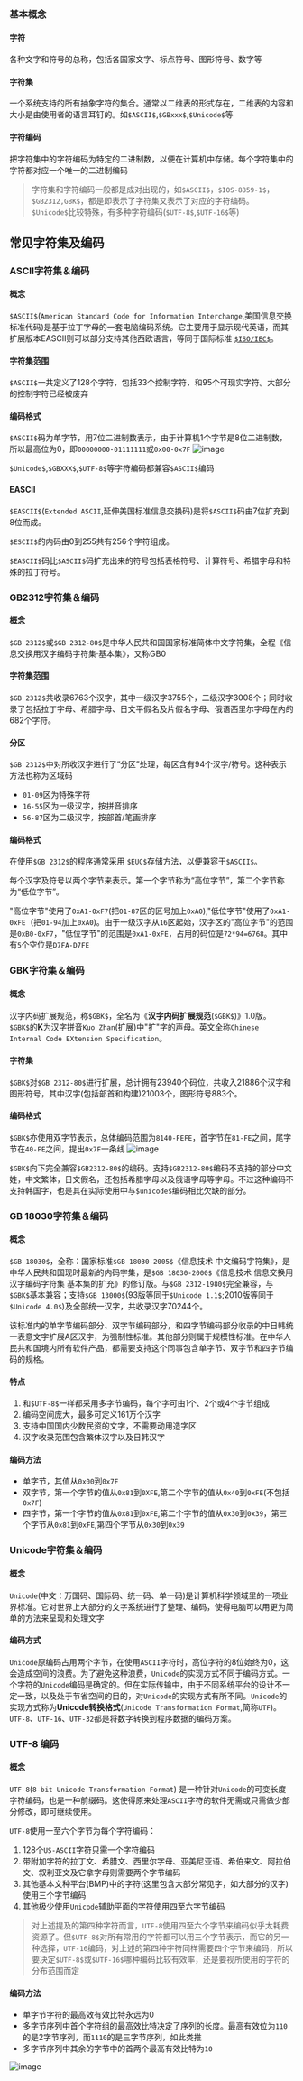 ### 基本概念

#### 字符
各种文字和符号的总称，包括各国家文字、标点符号、图形符号、数字等

#### 字符集
一个系统支持的所有抽象字符的集合。通常以二维表的形式存在，二维表的内容和大小是由使用者的语言耳钉的。如`$ASCII$`,`$GBxxx$`,`$Unicode$`等

#### 字符编码

把字符集中的字符编码为特定的二进制数，以便在计算机中存储。每个字符集中的字符都对应一个唯一的二进制编码

> 字符集和字符编码一般都是成对出现的，如`$ASCII$`，`$IOS-8859-1$`，`$GB2312,GBK$`，都是即表示了字符集又表示了对应的字符编码。`$Unicode$`比较特殊，有多种字符编码(`$UTF-8$`,`$UTF-16$`等)


## 常见字符集及编码

### ASCII字符集＆编码

#### 概念

`$ASCII$`(`American Standard Code for Information Interchange`,美国信息交换标准代码)是基于拉丁字母的一套电脑编码系统。它主要用于显示现代英语，而其扩展版本EASCII则可以部分支持其他西欧语言，等同于国际标准 [`$ISO/IEC$`](https://zh.wikipedia.org/wiki/ISO/IEC_646)。

#### 字符集范围

`$ASCII$`一共定义了128个字符，包括33个控制字符，和95个可现实字符。大部分的控制字符已经被废弃

#### 编码格式

`$ASCII$`码为单字节，用7位二进制数表示，由于计算机1个字节是8位二进制数，所以最高位为0，即`00000000-01111111`或`0x00-0x7F`
![image](9EEED896931C48B688C6E5CB86706541)

`$Unicode$`,`$GBXXX$`,`$UTF-8$`等字符编码都兼容`$ASCII$`编码

#### EASCII
`$EASCII$`(`Extended ASCII`,延伸美国标准信息交换码)是将`$ASCII$`码由7位扩充到8位而成。

`$ESCII$`的内码由0到255共有256个字符组成。

`$EASCII$`码比`$ASCII$`码扩充出来的符号包括表格符号、计算符号、希腊字母和特殊的拉丁符号。

### GB2312字符集＆编码

#### 概念

`$GB 2312$`或`$GB 2312-80$`是中华人民共和国国家标准简体中文字符集，全程《信息交换用汉字编码字符集·基本集》，又称GB0

#### 字符集范围

`$GB 2312$`共收录6763个汉字，其中一级汉字3755个，二级汉字3008个；同时收录了包括拉丁字母、希腊字母、日文平假名及片假名字母、俄语西里尔字母在内的682个字符。

#### 分区
`$GB 2312$`中对所收汉字进行了“分区”处理，每区含有94个汉字/符号。这种表示方法也称为区域码

- `01-09`区为特殊字符
- `16-55`区为一级汉字，按拼音排序
- `56-87`区为二级汉字，按部首/笔画排序

#### 编码格式
在使用`$GB 2312$`的程序通常采用 `$EUC$`存储方法，以便兼容于`$ASCII$`。

每个汉字及符号以两个字节来表示。第一个字节称为“高位字节”，第二个字节称为“低位字节”。

"高位字节"使用了`0xA1-0xF7`(把`01-87`区的区号加上`0xA0`),"低位字节"使用了`0xA1-0xFE`（把`01-94`加上`0xA0`)。由于一级汉字从`16`区起始，汉字区的"高位字节"的范围是`0xB0-0xF7`，"低位字节"的范围是`0xA1-0xFE`，占用的码位是`72*94=6768`。其中有`5`个空位是`D7FA-D7FE`

### GBK字符集＆编码

#### 概念

汉字内码扩展规范，称`$GBK$`，全名为《**汉字内码扩展规范**(`$GBK$`)》1.0版。`$GBK$`的**K**为汉字拼音`Kuo Zhan`(扩展)中"扩"字的声母。英文全称`Chinese Internal Code EXtension Specification`。

#### 字符集

`$GBK$`对`$GB 2312-80$`进行扩展，总计拥有23940个码位，共收入21886个汉字和图形符号，其中汉字(包括部首和构建)21003个，图形符号883个。

#### 编码格式

`$GBK$`亦使用双字节表示，总体编码范围为`8140-FEFE`，首字节在`81-FE`之间，尾字节在`40-FE`之间，提出`0x7F`一条线
![image](A2AFE414827249EB9BBFAA0AFA302F8A)

`$GBK$`向下完全兼容`$GB2312-80$`的编码。支持`$GB2312-80$`编码不支持的部分中文姓，中文繁体，日文假名，还包括希腊字母以及俄语字母等字母。不过这种编码不支持韩国字，也是其在实际使用中与`$unicode$`编码相比欠缺的部分。

### GB 18030字符集＆编码

#### 概念

`$GB 18030$`，全称：国家标准`$GB 18030-2005$`《信息技术 中文编码字符集》，是中华人民共和国现时最新的内码字集，是`$GB 18030-2000$`《信息技术 信息交换用汉字编码字符集 基本集的扩充》的修订版。与`$GB 2312-1980$`完全兼容，与`$GBK$`基本兼容；支持`$GB 13000$`(93版等同于`$Unicode 1.1$`;2010版等同于`$Unicode 4.0$`)及全部统一汉字，共收录汉字70244个。

该标准内的单字节编码部分、双字节编码部分，和四字节编码部分收录的中日韩统一表意文字扩展A区汉字，为强制性标准。其他部分则属于规模性标准。在中华人民共和国境内所有软件产品，都需要支持这个同事包含单字节、双字节和四字节编码的规格。

#### 特点

1. 和`$UTF-8$`一样都采用多字节编码，每个字可由1个、2个或4个字节组成
2. 编码空间庞大，最多可定义161万个汉字
3. 支持中国国内少数民资的文字，不需要动用造字区
4. 汉字收录范围包含繁体汉字以及日韩汉字

#### 编码方法
- 单字节，其值从`0x00`到`0x7F`
- 双字节，第一个字节的值从`0x81`到`0XFE`,第二个字节的值从`0x40`到`0xFE`(不包括`0x7F`)
- 四字节，第一个字节的值从`0x81`到`0xFE`,第二个字节的值从`0x30`到`0x39`，第三个字节从`0x81`到`0xFE`,第四个字节从`0x30`到`0x39`


### Unicode字符集＆编码

#### 概念

`Unicode`(中文：万国码、国际码、统一码、单一码)是计算机科学领域里的一项业界标准。它对世界上大部分的文字系统进行了整理、编码，使得电脑可以用更为简单的方法来呈现和处理文字

#### 编码方式

`Unicode`原编码占用两个字节，在使用`ASCII`字符时，高位字符的8位始终为0，这会造成空间的浪费。为了避免这种浪费，`Unicode`的实现方式不同于编码方式。一个字符的`Unicode`编码是确定的。但在实际传输中，由于不同系统平台的设计不一定一致，以及处于节省空间的目的，对`Unicode`的实现方式有所不同。`Unicode`的实现方式称为**Unicode转换格式**(`Unicode Transformation Format`,简称`UTF`)。`UTF-8`、`UTF-16`、`UTF-32`都是将数字转换到程序数据的编码方案。

### UTF-8 编码

#### 概念

`UTF-8`(`8-bit Unicode Transformation Format`) 是一种针对`Unicode`的可变长度字符编码，也是一种前缀码。这使得原来处理`ASCII`字符的软件无需或只需做少部分修改，即可继续使用。

`UTF-8`使用一至六个字节为每个字符编码：

1. 128个`US-ASCII`字符只需一个字符编码
2. 带附加字符的拉丁文、希腊文、西里尔字母、亚美尼亚语、希伯来文、阿拉伯文、叙利亚文及它拿字母则需要两个字节编码
3. 其他基本文种平台(BMP)中的字符(这里包含大部分常见字，如大部分的汉字)使用三个字节编码
4. 其他极少使用`Unicode`辅助平面的字符使用四至六字节编码

> 对上述提及的第四种字符而言，`UTF-8`使用四至六个字节来编码似乎太耗费资源了。但`$UTF-8$`对所有常用的字符都可以用三个字节表示，而它的另一种选择，`UTF-16`编码，对上述的第四种字符同样需要四个字节来编码，所以要决定`$UTF-8$`或`$UTF-16$`哪种编码比较有效率，还是要视所使用的字符的分布范围而定

#### 编码方法

- 单字节字符的最高效有效比特永远为0
- 多字节序列中首个字符组的最高效比特决定了序列的长度。最高有效位为`110`的是2字节序列，而`1110`的是三字节序列，如此类推
- 多字节序列中其余的字节中的首两个最高有效比特为`10`

![image](8BD2649C330743E59A9DFC2DEF0E4080)